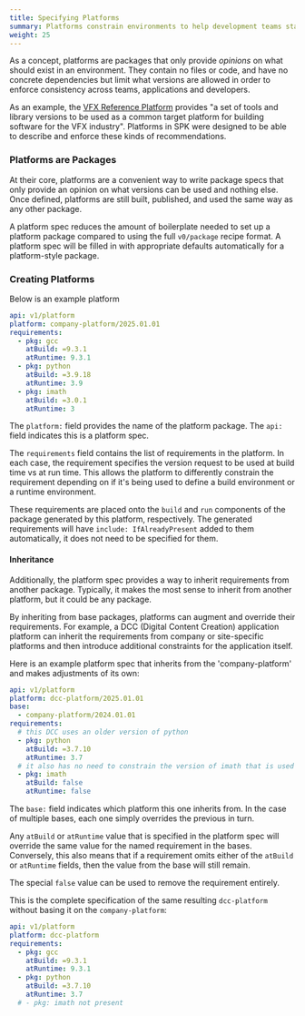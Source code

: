 ```yaml
---
title: Specifying Platforms
summary: Platforms constrain environments to help development teams stay consistent.
weight: 25
---
```


As a concept, platforms are packages that only provide _opinions_ on what should exist in an environment. They contain no files or code, and have no concrete dependencies but limit what versions are allowed in order to enforce consistency across teams, applications and developers.

As an example, the [VFX Reference Platform](https://vfxplatform.com/) provides "a set of tools and library versions to be used as a common target platform for building software for the VFX industry". Platforms in SPK were designed to be able to describe and enforce these kinds of recommendations.

### Platforms are Packages

At their core, platforms are a convenient way to write package specs that only provide an opinion on what versions can be used and nothing else. Once defined, platforms are still built, published, and used the same way as any other package.

A platform spec reduces the amount of boilerplate needed to set up a platform package compared to using the full `v0/package` recipe format. A platform spec will be filled in with appropriate defaults automatically for a platform-style package.

### Creating Platforms

Below is an example platform

```yaml
api: v1/platform
platform: company-platform/2025.01.01
requirements:
  - pkg: gcc
    atBuild: =9.3.1
    atRuntime: 9.3.1
  - pkg: python
    atBuild: =3.9.18
    atRuntime: 3.9
  - pkg: imath
    atBuild: =3.0.1
    atRuntime: 3
```

The `platform:` field provides the name of the platform package. The
`api:` field indicates this is a platform spec.

The `requirements` field contains the list of requirements in the
platform. In each case, the requirement specifies the version request to be
used at build time vs at run time. This allows the platform to differently
constrain the requirement depending on if it's being used to define a build
environment or a runtime environment.

These requirements are placed onto the `build` and `run` components of the package
generated by this platform, respectively. The generated requirements will have
`include: IfAlreadyPresent` added to them automatically, it does not need to be
specified for them.

#### Inheritance

Additionally, the platform spec provides a way to inherit requirements from another package. Typically, it makes the most sense to inherit from another platform, but it could be any package.

By inheriting from base packages, platforms can augment and override their requirements. For example, a DCC (Digital Content Creation) application platform can inherit the requirements from company or site-specific platforms and then introduce additional constraints for the application itself.

Here is an example platform spec that inherits from the 'company-platform' and makes adjustments of its own:

```yaml
api: v1/platform
platform: dcc-platform/2025.01.01
base:
  - company-platform/2024.01.01
requirements:
  # this DCC uses an older version of python
  - pkg: python
    atBuild: =3.7.10
    atRuntime: 3.7
  # it also has no need to constrain the version of imath that is used
  - pkg: imath
    atBuild: false
    atRuntime: false
```

The `base:` field indicates which platform this one inherits from. In the case of multiple bases, each one simply overrides the previous in turn.

Any `atBuild` or `atRuntime` value that is specified in the platform spec will override the same value for the named requirement in the bases. Conversely, this also means that if a requirement omits either of the `atBuild` or `atRuntime` fields, then the value from the base will still remain.

The special `false` value can be used to remove the requirement entirely.

This is the complete specification of the same resulting `dcc-platform` without basing it on the `company-platform`:

```yaml
api: v1/platform
platform: dcc-platform
requirements:
  - pkg: gcc
    atBuild: =9.3.1
    atRuntime: 9.3.1
  - pkg: python
    atBuild: =3.7.10
    atRuntime: 3.7
  # - pkg: imath not present
```

